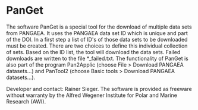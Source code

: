 PanGet
======
The software PanGet is a special tool for the download of multiple data sets from PANGAEA. It uses the PANGAEA data set ID which is unique and part of the DOI. In a first step a list of ID's of those data sets to be downloaded must be created. There are two choices to define this individual collection of sets. Based on the ID list, the tool will download the data sets. Failed downloads are written to the file *_failed.txt. The functionality of PanGet is also part of the program Pan2Applic (choose File > Download PANGAEA datasets...) and PanTool2 (choose Basic tools > Download PANGAEA datasets...).

Developer and contact: Rainer Sieger. The software is provided as freeware without warranty by the Alfred Wegener Institute for Polar and Marine Research (AWI).
